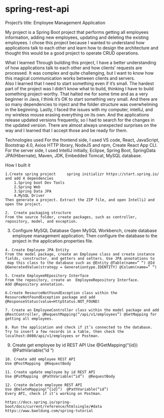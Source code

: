 # spring-rest-api

Project’s title: Employee Management Application

My project is a Spring Boot project that performs getting all employees information, adding new employees, updating and deleting the existing employees. I chose this project because I wanted to understand how applications talk to each other and learn how to design the architecture and thought this would be a good project to operate CRUD operations.

	
What I learned
	Through building this project, I have a better understanding of how applications talk to each other and how clients’ requests are 	processed. It was complex and quite challenging, but I want to know how this magical communication works between clients and servers.	
	Also I learned that I need to start something even if it’s small. The hardest part of the project was I didn’t know what to 	build, thinking 	I have to build something project-worthy. That halted me for some time and as a very beginner in Java, I think 	it’s OK to start something 	very small. And there are so many dependencies to inject and the folder structure was overwhelming in the beginning.
	Lastly, I faced the  issues with my computer, intelliJ, and my wireless mouse erasing everything on its own. And the applications release 	updated versions frequently, so I had to  search for the changes in the updated version. There are almost always unexpected surprises on the 	way and I learned that I accept those and be ready for them.

Technologies used
	For the frontend side, I used VS code, React, JavaScript, Bootstrap 4.0, Axios HTTP library, NodeJS and npm, Create React App 	CLI.
	For the server side, I used IntelliJ initially, Eclipse, Spring Boot, SpringData JPA(Hibernate), Maven, JDK, Embedded Tomcat, 	MySQL 	database.
	
How I built it

	1.Create spring project 	spring initializr https://start.spring.io/ and add 4 dependencies
		1.Spring boot Dev Tools
		2.Spring Web
		3.Spring Data JPA
		4.MySQL Driver
	Then generate a project. Extract the ZIP file, and open IntelliJ and open the project.
	
	2.  Create packaging structure
	From the source folder, create packages, such as controller, repository, model, and exception.

  3. Configure MySQL Database
	Open MySQL Workbench, create database employee management application;
	Then configure the database to the project in the application.properties file.
	
	4. Create Employee JPA Entity
	From the model package, create an Employee class and create instance fields, constructor, and getters and setters. Use JPA annotations to
	 map this class to the database such as @Entity @Table(name=” “) @Id @GeneratedValue(strategy = Generationtype.IDENTITY) @Column(name=” “)
	
	5. Create EmployeeREpository Interface
	From the repository, create an  EmployeeRepository Interface. 
	Add @Repository annotation.
	
	6.Create ResourceNotFoundException class within the ResourceNotFoundException package and add   @ResponseStatus(value=HttpStatus.NOT_FOUND)
	
	7. Create an EmployeeController class within the model package and add @RestController, @RequestMapping(“/api/v1/employees”) @GetMapping for  	getting all employees.
	
	8. Run the application and check if it’s connected to the database. Try to insert a few records in a table, then check the 	localhost:8080/api/v1/employees or Postman.
  
  9. Create get employee by id REST API
	Use @GetMapping(“{id})  @PathVariable(“id “)
	
	10. Create add employee REST API
	Use @PostMapping  @RequestBody  
	
	11. Create update employee by id REST API
	Use @PutMapping  @PathVariable(“id”)  @RequestBody
	
	12. Create delete employee REST API
	Use @DeleteMapping(“{id}”)  @PathVariable(“id”)
	Every API, check if it’s working on Postman.
		
	https://docs.spring.io/spring-boot/docs/current/reference/htmlsingle/#data
	https://www.baeldung.com/spring-tutorial
